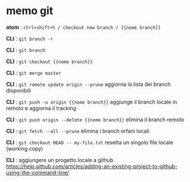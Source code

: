 # memo git

**atom** : `ctrl+shift+h / checkout new branch / {{nome branch}}`

**CLI** : `git branch -r`

**CLI** : `git branch`

**CLI** : `git checkout {{nome branch}}`

**CLI** : `git merge master`

**CLI** : `git remote update origin --prune`
	aggiorna la lista dei branch disponibili

**CLI** : `git push -u origin {{nome branch}}`
	aggiunge il branch locale in remoto e aggiorna il tracking

**CLI** : `git push origin --delete {{nome branch}}`
	elimina il branch remoto

**CLI** : `git fetch --all --prune`
	elimina i branch orfani locali

**CLI** : `git checkout HEAD -- my-file.txt`
	resetta un singolo file locale (working copy)

**CLI** : aggiungere un progetto locale a github
	https://help.github.com/articles/adding-an-existing-project-to-github-using-the-command-line/
